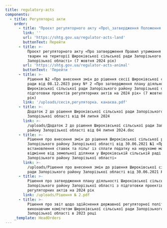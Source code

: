 ```yaml
---
title: regulatory-acts
components:
  - title: Регуляторні акти
    order:
      - title: "Проєкт регуляторного акту «Про\_затвердження Положення про відшкодування втрат від недоотримання коштів за фактичне використання земельної ділянки на території Широківської сільської ради Запорізького району Запорізької області»(7 жовтня 2024 рік)"
        link: ''
        url: 'https://shtg.gov.ua/regulator-acts-land'
        buttonText: Перейти
      - title: >-
          Проєкт регуляторного акту «Про затвердження Правил утримання домашніх
          тварин на території Широківської сільської ради Запорізького району
          Запорізької області» (7 жовтня 2024 рік)
        url: 'https://shtg.gov.ua/regulator-acts-animal'
        buttonText: 'Перейти '
      - title: >-
          Рішення №2 «Про внесення змін до рішення сесії Широківської сільської
          ради від 08.12.2023 року Nº 2 «Про затвердження плану діяльності
          Широківської сільської ради Запорізького району Запорізької області з
          підготовки проектів регуляторних актів на 2024 рік» (7 жовтня 2024
          рік)
        link: '/uploads/сесія,регуляторка. канаєва.pdf'
      - title: >-
          Додаток 2 до рішення Широківської сільської ради Запорізького району
          Запорізької області від 04 липня 2024
        link: >-
          /uploads/Додаток 2 до рішення Широківської сільської ради Запорізького
          району Запорізької області від 04 липня 2024.doc
      - title: >-
          Рішення про внесення змін до рішення Широківської сільської ради
          Запорізького району Запорізької області від 30.06.2021 №1 «Про
          встановлення ставок та пільг із сплати податку на нерухоме майно,
          відмінне від земельної ділянки у Широківській сільській раді
          Запорізького району Запорізької області»
        link: >-
          /uploads/Рішення про внесення змін до рішення Широківської сільської
          ради Запорізького району Запорізької області від 30.06.2021 №1.doc
      - title: >-
          Рішення про затвердження плану діяльності Широківської сільської ради
          Запорізького району Запорізької області з підготовки проектів
          регуляторних актів на 2024 рік
        link: /uploads/Рішення № 2.pdf
      - title: >-
          Рішення про звіт щодо здійснення державної регуляторної політики
          виконавчим комітетом Широківської сільської ради Запорізького району
          Запорізької області в 2023 році
    _template: HeadOrders
---
```


